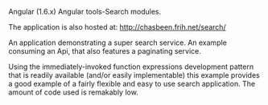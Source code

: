 Angular (1.6.x) Angular tools-Search modules.

The application is also hosted at: http://chasbeen.frih.net/search/

An application demonstrating a super search service. 
An example consuming an Api, that also features a paginating service.

Using the immediately-invoked function expressions development pattern that is readily available (and/or easily implementable) this example provides a good example of a fairly flexible and easy to use search application. The amount of code used is remakably low.
